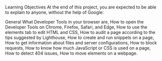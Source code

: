 Learning Objectives
At the end of this project, you are expected to be able to explain to anyone, without the help of Google:

General
What Developer Tools in your browser are,
How to open the Developer Tools on Chrome, Firefox, Safari, and Edge,
How to use the elements tab to edit HTML and CSS,
How to audit a page according to the tips suggested by Lighthouse,
How to create and run snippets on a page,
How to get information about files and server configurations,
How to block requests,
How to know how much JavaScript or CSS is used on a page,
How to detect 404 issues,
How to move elements on a webpage.
